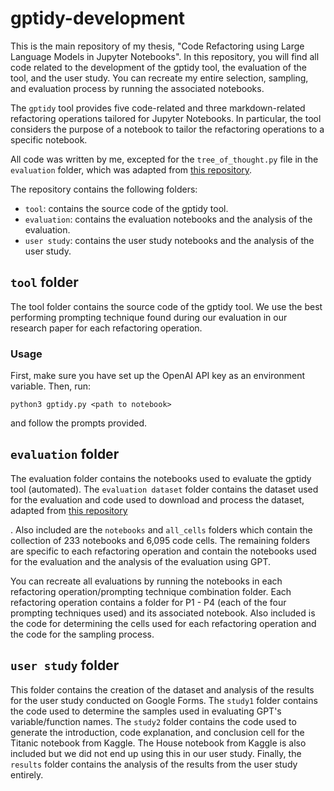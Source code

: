 # gptidy-development

This is the main repository of my thesis, "Code Refactoring using Large Language Models in Jupyter Notebooks". In this repository, you will find all code related to the development of the gptidy tool, the evaluation of the tool, and the user study. You can recreate my entire selection, sampling, and evaluation process by running the associated notebooks.

The `gptidy` tool provides five code-related and three markdown-related refactoring operations tailored for Jupyter Notebooks. In particular, the tool considers the purpose of a notebook to tailor the refactoring operations to a specific notebook.

All code was written by me, excepted for the `tree_of_thought.py` file in the `evaluation` folder, which was adapted from [this repository](https://github.com/princeton-nlp/tree-of-thought-llm).

The repository contains the following folders:
- `tool`: contains the source code of the gptidy tool.
- `evaluation`: contains the evaluation notebooks and the analysis of the evaluation.
- `user study`: contains the user study notebooks and the analysis of the user study.

## `tool` folder
The tool folder contains the source code of the gptidy tool. We use the best performing prompting technique found during our evaluation in our research paper for each refactoring operation.

### Usage
First, make sure you have set up the OpenAI API key as an environment variable. Then, run:

`python3 gptidy.py <path to notebook>`

and follow the prompts provided.

## `evaluation` folder
The evaluation folder contains the notebooks used to evaluate the gptidy tool (automated). The `evaluation dataset` folder contains the dataset used for the evaluation and code used to download and process the dataset, adapted from [this repository]()

. Also included are the `notebooks` and `all_cells` folders which contain the collection of 233 notebooks and 6,095 code cells. The remaining folders are specific to each refactoring operation and contain the notebooks used for the evaluation and the analysis of the evaluation using GPT.

You can recreate all evaluations by running the notebooks in each refactoring operation/prompting technique combination folder. Each refactoring operation contains a folder for P1 - P4 (each of the four prompting techniques used) and its associated notebook. Also included is the code for determining the cells used for each refactoring operation and the code for the sampling process.

## `user study` folder
This folder contains the creation of the dataset and analysis of the results for the user study conducted on Google Forms. The `study1` folder contains the code used to determine the samples used in evaluating GPT's variable/function names. The `study2` folder contains the code used to generate the introduction, code explanation, and conclusion cell for the Titanic notebook from Kaggle. The House notebook from Kaggle is also included but we did not end up using this in our user study. Finally, the `results` folder contains the analysis of the results from the user study entirely.